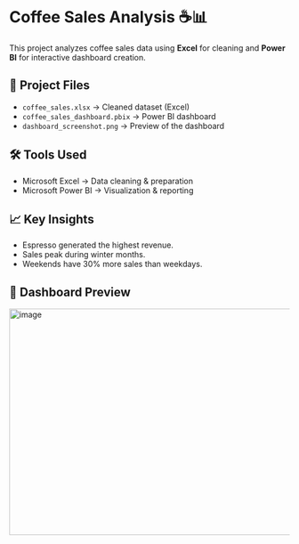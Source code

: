 # Coffee Sales Analysis ☕📊

This project analyzes coffee sales data using **Excel** for cleaning and **Power BI** for interactive dashboard creation.

## 📂 Project Files
- `coffee_sales.xlsx` → Cleaned dataset (Excel)
- `coffee_sales_dashboard.pbix` → Power BI dashboard
- `dashboard_screenshot.png` → Preview of the dashboard

## 🛠 Tools Used
- Microsoft Excel → Data cleaning & preparation
- Microsoft Power BI → Visualization & reporting

## 📈 Key Insights
- Espresso generated the highest revenue.
- Sales peak during winter months.
- Weekends have 30% more sales than weekdays.

## 📸 Dashboard Preview
<img width="887" height="407" alt="image" src="https://github.com/user-attachments/assets/6be8840b-5cd5-47cd-af27-cb3a3f605e19" />

